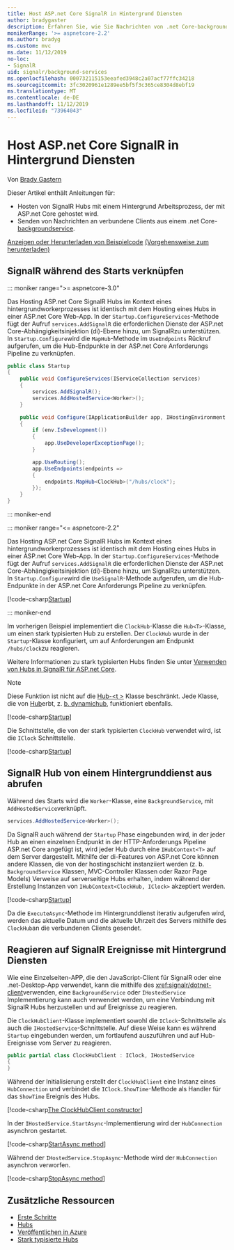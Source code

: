 ```yaml
---
title: Host ASP.net Core SignalR in Hintergrund Diensten
author: bradygaster
description: Erfahren Sie, wie Sie Nachrichten von .net Core-backgroundservice-Klassen an SignalR Clients senden.
monikerRange: '>= aspnetcore-2.2'
ms.author: bradyg
ms.custom: mvc
ms.date: 11/12/2019
no-loc:
- SignalR
uid: signalr/background-services
ms.openlocfilehash: 000732115153eeafed3948c2a07acf77ffc34218
ms.sourcegitcommit: 3fc3020961e1289ee5bf5f3c365ce8304d8ebf19
ms.translationtype: MT
ms.contentlocale: de-DE
ms.lasthandoff: 11/12/2019
ms.locfileid: "73964043"
---
```

# <a name="host-aspnet-core-opno-locsignalr-in-background-services"></a>Host ASP.net Core SignalR in Hintergrund Diensten

Von [Brady Gastern](https://twitter.com/bradygaster)

Dieser Artikel enthält Anleitungen für:

* Hosten von SignalR Hubs mit einem Hintergrund Arbeitsprozess, der mit ASP.net Core gehostet wird.
* Senden von Nachrichten an verbundene Clients aus einem .net Core- [backgroundservice](xref:Microsoft.Extensions.Hosting.BackgroundService).

[Anzeigen oder Herunterladen von Beispielcode](https://github.com/aspnet/AspNetCore.Docs/tree/master/aspnetcore/signalr/background-service/sample/) [(Vorgehensweise zum herunterladen)](xref:index#how-to-download-a-sample)

## <a name="wire-up-opno-locsignalr-during-startup"></a>SignalR während des Starts verknüpfen

::: moniker range=">= aspnetcore-3.0"

Das Hosting ASP.net Core SignalR Hubs im Kontext eines hintergrundworkerprozesses ist identisch mit dem Hosting eines Hubs in einer ASP.net Core Web-App. In der `Startup.ConfigureServices`-Methode fügt der Aufruf `services.AddSignalR` die erforderlichen Dienste der ASP.net Core-Abhängigkeitsinjektion (di)-Ebene hinzu, um SignalRzu unterstützen. In `Startup.Configure`wird die `MapHub`-Methode im `UseEndpoints` Rückruf aufgerufen, um die Hub-Endpunkte in der ASP.net Core Anforderungs Pipeline zu verknüpfen.

```csharp
public class Startup
{
    public void ConfigureServices(IServiceCollection services)
    {
        services.AddSignalR();
        services.AddHostedService<Worker>();
    }

    public void Configure(IApplicationBuilder app, IHostingEnvironment env)
    {
        if (env.IsDevelopment())
        {
            app.UseDeveloperExceptionPage();
        }

        app.UseRouting();
        app.UseEndpoints(endpoints =>
        {
            endpoints.MapHub<ClockHub>("/hubs/clock");
        });
    }
}
```

::: moniker-end

::: moniker range="<= aspnetcore-2.2"

Das Hosting ASP.net Core SignalR Hubs im Kontext eines hintergrundworkerprozesses ist identisch mit dem Hosting eines Hubs in einer ASP.net Core Web-App. In der `Startup.ConfigureServices`-Methode fügt der Aufruf `services.AddSignalR` die erforderlichen Dienste der ASP.net Core-Abhängigkeitsinjektion (di)-Ebene hinzu, um SignalRzu unterstützen. In `Startup.Configure`wird die `UseSignalR`-Methode aufgerufen, um die Hub-Endpunkte in der ASP.net Core Anforderungs Pipeline zu verknüpfen.

[!code-csharp[Startup](background-service/sample/Server/Startup.cs?name=Startup)]

::: moniker-end

Im vorherigen Beispiel implementiert die `ClockHub`-Klasse die `Hub<T>`-Klasse, um einen stark typisierten Hub zu erstellen. Der `ClockHub` wurde in der `Startup`-Klasse konfiguriert, um auf Anforderungen am Endpunkt `/hubs/clock`zu reagieren.

Weitere Informationen zu stark typisierten Hubs finden Sie unter [Verwenden von Hubs in SignalR für ASP.net Core](xref:signalr/hubs#strongly-typed-hubs).

> [!NOTE]
> Diese Funktion ist nicht auf die [Hub-\<t >](xref:Microsoft.AspNetCore.SignalR.Hub`1) Klasse beschränkt. Jede Klasse, die von [Hub](xref:Microsoft.AspNetCore.SignalR.Hub)erbt, z. [b. dynamichub](xref:Microsoft.AspNetCore.SignalR.DynamicHub), funktioniert ebenfalls.

[!code-csharp[Startup](background-service/sample/Server/ClockHub.cs?name=ClockHub)]

Die Schnittstelle, die von der stark typisierten `ClockHub` verwendet wird, ist die `IClock` Schnittstelle.

[!code-csharp[Startup](background-service/sample/HubServiceInterfaces/IClock.cs?name=IClock)]

## <a name="call-a-opno-locsignalr-hub-from-a-background-service"></a>SignalR Hub von einem Hintergrunddienst aus abrufen

Während des Starts wird die `Worker`-Klasse, eine `BackgroundService`, mit `AddHostedService`verknüpft.

```csharp
services.AddHostedService<Worker>();
```

Da SignalR auch während der `Startup` Phase eingebunden wird, in der jeder Hub an einen einzelnen Endpunkt in der HTTP-Anforderungs Pipeline ASP.net Core angefügt ist, wird jeder Hub durch eine `IHubContext<T>` auf dem Server dargestellt. Mithilfe der di-Features von ASP.net Core können andere Klassen, die von der hostingschicht instanziiert werden (z. b. `BackgroundService` Klassen, MVC-Controller Klassen oder Razor Page Models) Verweise auf serverseitige Hubs erhalten, indem während der Erstellung Instanzen von `IHubContext<ClockHub, IClock>` akzeptiert werden.

[!code-csharp[Startup](background-service/sample/Server/Worker.cs?name=Worker)]

Da die `ExecuteAsync`-Methode im Hintergrunddienst iterativ aufgerufen wird, werden das aktuelle Datum und die aktuelle Uhrzeit des Servers mithilfe des `ClockHub`an die verbundenen Clients gesendet.

## <a name="react-to-opno-locsignalr-events-with-background-services"></a>Reagieren auf SignalR Ereignisse mit Hintergrund Diensten

Wie eine Einzelseiten-APP, die den JavaScript-Client für SignalR oder eine .net-Desktop-App verwendet, kann die mithilfe des <xref:signalr/dotnet-client>verwenden, eine `BackgroundService` oder `IHostedService` Implementierung kann auch verwendet werden, um eine Verbindung mit SignalR Hubs herzustellen und auf Ereignisse zu reagieren.

Die `ClockHubClient`-Klasse implementiert sowohl die `IClock`-Schnittstelle als auch die `IHostedService`-Schnittstelle. Auf diese Weise kann es während `Startup` eingebunden werden, um fortlaufend auszuführen und auf Hub-Ereignisse vom Server zu reagieren.

```csharp
public partial class ClockHubClient : IClock, IHostedService
{
}
```

Während der Initialisierung erstellt der `ClockHubClient` eine Instanz eines `HubConnection` und verbindet die `IClock.ShowTime`-Methode als Handler für das `ShowTime` Ereignis des Hubs.

[!code-csharp[The ClockHubClient constructor](background-service/sample/Clients.ConsoleTwo/ClockHubClient.cs?name=ClockHubClientCtor)]

In der `IHostedService.StartAsync`-Implementierung wird der `HubConnection` asynchron gestartet.

[!code-csharp[StartAsync method](background-service/sample/Clients.ConsoleTwo/ClockHubClient.cs?name=StartAsync)]

Während der `IHostedService.StopAsync`-Methode wird der `HubConnection` asynchron verworfen.

[!code-csharp[StopAsync method](background-service/sample/Clients.ConsoleTwo/ClockHubClient.cs?name=StopAsync)]

## <a name="additional-resources"></a>Zusätzliche Ressourcen

* [Erste Schritte](xref:tutorials/signalr)
* [Hubs](xref:signalr/hubs)
* [Veröffentlichen in Azure](xref:signalr/publish-to-azure-web-app)
* [Stark typisierte Hubs](xref:signalr/hubs#strongly-typed-hubs)
